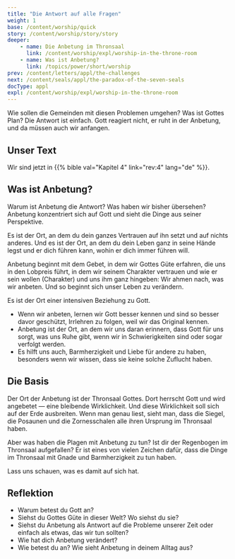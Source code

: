 ```yaml
---
title: "Die Antwort auf alle Fragen"
weight: 1
base: /content/worship/quick
story: /content/worship/story/story
deeper:
    - name: Die Anbetung im Thronsaal
      link: /content/worship/expl/worship-in-the-throne-room
    - name: Was ist Anbetung?
      link: /topics/power/short/worship
prev: /content/letters/appl/the-challenges
next: /content/seals/appl/the-paradox-of-the-seven-seals
docType: appl
expl: /content/worship/expl/worship-in-the-throne-room
---
```


Wie sollen die Gemeinden mit diesen Problemen umgehen? Was ist Gottes Plan? Die Antwort ist einfach. Gott reagiert nicht, er ruht in der Anbetung, und da müssen auch wir anfangen.

## Unser Text

<a name="ba47"></a>
Wir sind jetzt in {{% bible val="Kapitel 4" link="rev:4" lang="de" %}}.

## Was ist Anbetung?

<a name="700d"></a>
Warum ist Anbetung die Antwort? Was haben wir bisher übersehen? Anbetung konzentriert sich auf Gott und sieht die Dinge aus seiner Perspektive.

Es ist der Ort, an dem du dein ganzes Vertrauen auf ihn setzt und auf nichts anderes. Und es ist der Ort, an dem du dein Leben ganz in seine Hände legst und er dich führen kann, wohin er dich immer führen will.

Anbetung beginnt mit dem Gebet, in dem wir Gottes Güte erfahren, die uns in den Lobpreis führt, in dem wir seinem Charakter vertrauen und wie er sein wollen (Charakter) und uns ihm ganz hingeben: Wir ahmen nach, was wir anbeten. Und so beginnt sich unser Leben zu verändern.

Es ist der Ort einer intensiven Beziehung zu Gott.

- Wenn wir anbeten, lernen wir Gott besser kennen und sind so besser davor geschützt, Irrlehren zu folgen, weil wir das Original kennen.
- Anbetung ist der Ort, an dem wir uns daran erinnern, dass Gott für uns sorgt, was uns Ruhe gibt, wenn wir in Schwierigkeiten sind oder sogar verfolgt werden.
- Es hilft uns auch, Barmherzigkeit und Liebe für andere zu haben, besonders wenn wir wissen, dass sie keine solche Zuflucht haben.

## Die Basis

<a name="0621"></a>
Der Ort der Anbetung ist der Thronsaal Gottes. Dort herrscht Gott und wird angebetet — eine bleibende Wirklichkeit. Und diese Wirklichkeit soll sich auf der Erde ausbreiten. Wenn man genau liest, sieht man, dass die Siegel, die Posaunen und die Zornesschalen alle ihren Ursprung im Thronsaal haben.

Aber was haben die Plagen mit Anbetung zu tun? Ist dir der Regenbogen im Thronsaal aufgefallen? Er ist eines von vielen Zeichen dafür, dass die Dinge im Thronsaal mit Gnade und Barmherzigkeit zu tun haben.

Lass uns schauen, was es damit auf sich hat.

## Reflektion

<a name="b295"></a>
- Warum betest du Gott an?
- Siehst du Gottes Güte in dieser Welt? Wo siehst du sie?
- Siehst du Anbetung als Antwort auf die Probleme unserer Zeit oder einfach als etwas, das wir tun sollten?
- Wie hat dich Anbetung verändert?
- Wie betest du an? Wie sieht Anbetung in deinem Alltag aus?
